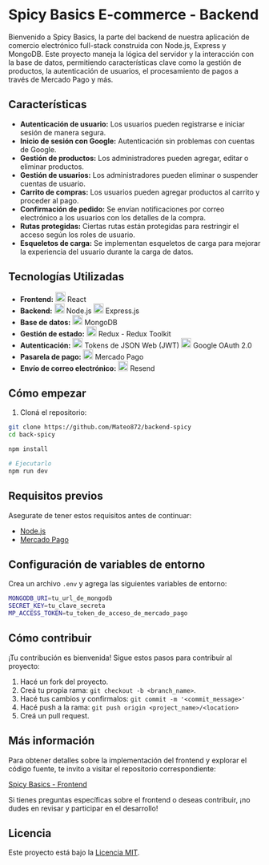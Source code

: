 # Spicy Basics E-commerce - Backend

Bienvenido a Spicy Basics, la parte del backend de nuestra aplicación de comercio electrónico full-stack construida con Node.js, Express y MongoDB. Este proyecto maneja la lógica del servidor y la interacción con la base de datos, permitiendo características clave como la gestión de productos, la autenticación de usuarios, el procesamiento de pagos a través de Mercado Pago y más.

## Características

- **Autenticación de usuario:** Los usuarios pueden registrarse e iniciar sesión de manera segura.
- **Inicio de sesión con Google:** Autenticación sin problemas con cuentas de Google.
- **Gestión de productos:** Los administradores pueden agregar, editar o eliminar productos.
- **Gestión de usuarios:** Los administradores pueden eliminar o suspender cuentas de usuario.
- **Carrito de compras:** Los usuarios pueden agregar productos al carrito y proceder al pago.
- **Confirmación de pedido:** Se envían notificaciones por correo electrónico a los usuarios con los detalles de la compra.
- **Rutas protegidas:** Ciertas rutas están protegidas para restringir el acceso según los roles de usuario.
- **Esqueletos de carga:** Se implementan esqueletos de carga para mejorar la experiencia del usuario durante la carga de datos.

## Tecnologías Utilizadas

- **Frontend:** <img src="https://i.postimg.cc/m27J5sj5/1174949-js-react-js-logo-react-react-native-icon.png" alt="React" width="20" heigth="20" /> React
- **Backend:** <img src="https://i.postimg.cc/Hx2j2KKc/4375017-js-logo-node-icon.png" alt="Node.js" width="20" heigth="20"/> Node.js  <img src="https://i.postimg.cc/rm1jV8Hd/icons8-express-js-500.png" alt="Express.js" width="20" heigth="20"/> Express.js
- **Base de datos:** <img src="https://i.postimg.cc/MprfQhB9/mongodb-original-logo-icon-146424.png" alt="MongoDB" width="20" heigth="20"/> MongoDB
- **Gestión de estado:** <img src="https://i.postimg.cc/WbYfd15C/react-redux-removebg-preview.png" alt="Redux" width="20" heigth="20"/> Redux - Redux Toolkit
- **Autenticación:** <img src="https://i.postimg.cc/44Mn1rNM/1657421703592.png" alt="JWT"  width="20" heigth="20"/> Tokens de JSON Web (JWT)  <img src="https://i.postimg.cc/PrQn2RWh/Google-G-logo-svg.png" alt="Google OAuth 2.0" width="20" heigth="20"/> Google OAuth 2.0
- **Pasarela de pago:** <img src="https://i.postimg.cc/SKW0518m/icon-256x256.png" alt="Mercado Pago" width="20" heigth="20"/> Mercado Pago
- **Envío de correo electrónico:** <img src="https://i.postimg.cc/767KqXyX/favicon-0.png" alt="Resend" width="20" heigth="20"/> Resend

## Cómo empezar

1. Cloná el repositorio:

```bash
git clone https://github.com/Mateo872/backend-spicy
cd back-spicy

npm install

# Ejecutarlo
npm run dev
```

## Requisitos previos

Asegurate de tener estos requisitos antes de continuar:

- [Node.js](https://nodejs.org/)
- [Mercado Pago](https://www.mercadopago.com.ar/developers/es)

## Configuración de variables de entorno

Crea un archivo `.env` y agrega las siguientes variables de entorno:

```bash
MONGODB_URI=tu_url_de_mongodb
SECRET_KEY=tu_clave_secreta
MP_ACCESS_TOKEN=tu_token_de_acceso_de_mercado_pago
```

## Cómo contribuir

¡Tu contribución es bienvenida! Sigue estos pasos para contribuir al proyecto:

1. Hacé un fork del proyecto.
2. Creá tu propia rama: `git checkout -b <branch_name>`.
3. Hacé tus cambios y confirmalos: `git commit -m '<commit_message>'`
4. Hacé push a la rama: `git push origin <project_name>/<location>`
5. Creá un pull request.

## Más información

Para obtener detalles sobre la implementación del frontend y explorar el código fuente, te invito a visitar el repositorio correspondiente:

[Spicy Basics - Frontend](https://github.com/Mateo872/spicy-basics)

Si tienes preguntas específicas sobre el frontend o deseas contribuir, ¡no dudes en revisar y participar en el desarrollo!

## Licencia

Este proyecto está bajo la [Licencia MIT](LICENSE).
